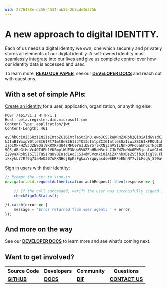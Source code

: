 ```yaml
---
uid: 2776478e-dc56-4534-ab56-2b8cde8d375b
---
```


# A new approach to digital **IDENTITY**.

Each of us needs a digital identity we own, one which securely and privately stores all elements of our digital identity. A self-owned identity must seamlessly integrate into our lives and give us complete control over how our identity data is accessed and used.

To learn more, [**READ OUR PAPER**](https://query.prod.cms.rt.microsoft.com/cms/api/am/binary/RE2DjfY), see our [**DEVELOPER DOCS**](/docs/overview.html) and reach out with questions.

## With a set of simple APIs:

[Create an identity](xref:4d54b401-1bb0-4470-9d43-c2cb2cde1184) for a user, application, organization, or anything else:

```
POST /api/v1.1 HTTP/1.1
Host: beta.register.did.microsoft.com
Content-Type: application/jwt
Content-Length: 461

eyJhbGciOiJSUzI1NiIsImtpZCI6ImtleS0xIn0.ewoJCSJkaWRNZXRob2QiOiAidGVzdCIsCg
kJInB1YmxpY0tleSI6IFt7Imt0eSI6IlJTQSIsImtpZCI6ImtleS0xIiwiZSI6IkFRQUIiLCJu
IjoiMFFHZVJ3ZE9Odl9KRXRFdU4zMFU0YnI1bEY5TlRXNjJmVS1LNnFOVFd5akhGcTNpcDFqSF
9QSjdReGtHdVc4QTdFb1VUSmplWUE3NUw5VDZZaHRaM3ciLCJkZWZhdWx0RW5jcnlwdGlvbkFs
Z29yaXRobSI6IlJTQS1PQUVQIn1dLAoJCSJodWJVcmkiOiAiZXhhbXBsZS5jb20iCgl9.FbS2S
ikxykL77Rf9q73aMeQ307uPXNHojBpKsFgUAiYrqWyasdswSERFeENhNY7v5LFsqA_S99avQUlDSD3UFA
```

[Sign in users](xref:4cbe4653-e1b6-4240-a8f2-cacbb30b95d7) with their identity:
```javascript
// Prompt the user to sign-in
navigator.did.requestAuthentication(authRequest).then(response => {
    
    // If the call succeeded, verify the user was successfully signed in
    checkSignInStatus();

}).catch(error => {
    message = 'Error returned from user agent: ' + error;
});
```

## And more on the way

See our [**DEVELOPER DOCS**](/docs/overview.html) to learn more and see what's coming next.

## Want to get involved?

<table class="table table-landing table-next-steps">
<tbody>
<tr>
<th>Source Code</th>
<th>Developers</th>
<th>Community</th>
<th>Questions</th>
</tr>
<tr>
<td><a href="https://github.com/decentralized-identity"><strong>GITHUB</strong></a></td>
<td><a href="/docs/overview.html"><strong>DOCS</strong></a></td>
<td><a href="https://identity.foundation/"><strong>DIF</strong></a></td>
<td><a href="mailto:ownyouridentity@microsoft.com"><strong>CONTACT US</strong></a></td>
</tr>
</tbody>
</table>